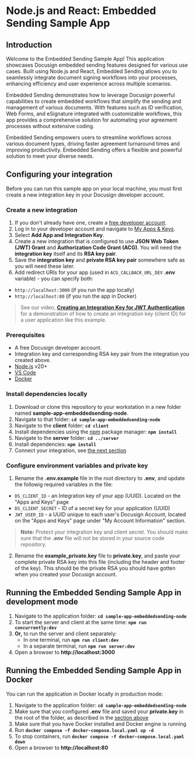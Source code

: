# Node.js and React: Embedded Sending Sample App

## Introduction

Welcome to the Embedded Sending Sample App! This application showcases Docusign embedded sending features designed for various use cases. Built using Node.js and React, Embedded Sending allows you to seamlessly integrate document signing workflows into your processes, enhancing efficiency and user experience across multiple scenarios.

Embedded Sending demonstrates how to leverage Docusign powerful capabilities to create embedded workflows that simplify the sending and management of various documents. With features such as ID verification, Web Forms, and eSignature integrated with customizable workflows, this app provides a comprehensive solution for automating your agreement processes without extensive coding.

Embedded Sending empowers users to streamline workflows across various document types, driving faster agreement turnaround times and improving productivity. Embedded Sending offers a flexible and powerful solution to meet your diverse needs.

## Configuring your integration

Before you can run this sample app on your local machine, you must first create a new integration key in your Docusign developer account.

### Create a new integration

1. If you don't already have one, create a [free developer account](https://go.docusign.com/o/sandbox/).
2. Log in to your developer account and navigate to [My Apps & Keys](https://admindemo.docusign.com/apps-and-keys).
3. Select **Add App and Integration Key**.
4. Create a new integration that is configured to use **JSON Web Token (JWT) Grant** and **Authorization Code Grant (ACG)**.
    You will need the **integration key** itself and its **RSA key pair**.
5. Save the **integration key** and **private RSA key pair** somewhere safe as you will need these later.
6. Add redirect URIs for your app (used in ``ACG_CALLBACK_URL_DEV`` **.env** variable) - you can specify both:
  - ``http://localhost:3000`` (if you run the app locally)
  - ``http://localhost:80`` (if you run the app in Docker)
> See our video, [**Creating an Integration Key for JWT Authentication**](https://www.youtube.com/watch?v=GgDqa7-L0yo) for a demonstration of how to create an integration key (client ID) for a user application like this example.

### Prerequisites

- A free Docusign developer account.
- Integration key and corresponding RSA key pair from the integration you created above.
- [Node.js](https://nodejs.org/) v20+
- [VS Code](https://code.visualstudio.com/)
- [Docker](https://docs.docker.com/get-docker/)

### Install dependencies locally

1. Download or clone this repository to your workstation in a new folder named **sample-app-embeddedsending-node**.
2. Navigate to that folder: **`cd sample-app-embeddedsending-node`**
3. Navigate to the **client** folder: **`cd client`**
4. Install dependencies using the [npm](https://www.npmjs.com/) package manager: **`npm install`**
5. Navigate to the **server** folder: **`cd ../server`**
6. Install dependencies: **`npm install`**
7. Connect your integration, see [the next section](#configure-environment-variables-and-private-key)

### Configure environment variables and private key
1. Rename the **.env.example** file in the root directory to **.env**, and update the followig required variables in the file:
  - ``DS_CLIENT_ID`` - an Integration key of your app (UUID). Located on the "Apps and Keys" page
  - ``DS_CLIENT_SECRET`` - ID of a secret key for your application (UUID)
  - ``JWT_USER_ID`` - a UUID unique to each user's Docusign Account, located on the "Apps and Keys" page under "My Account Information" section.

> **Note:** Protect your integration key and client secret. You should make sure that the **.env** file will not be stored in your source code repository.

2. Rename the **example_private.key** file to **private.key**, and paste your complete private RSA key into this file (including the header and footer of the key). This should be the private RSA you should have gotten when you created your Docusign account.


## Running the Embedded Sending Sample App in development mode

1. Navigate to the application folder: **`cd sample-app-embeddedsending-node`**
2. To start the server and client at the same time: **`npm run concurrently:dev`**
3. **Or,** to run the server and client separately:
    - In one terminal, run **`npm run client:dev`**
    - In a separate terminal, run **`npm run server:dev`**
4. Open a browser to **http://localhost:3000**

## Running the Embedded Sending Sample App in Docker

You can run the application in Docker locally in production mode:

1. Navigate to the application folder: **`cd sample-app-embeddedsending-node`**
2. Make sure that you configured **.env** file and saved your **private.key** in the root of the folder, as described in the [section above](#configure-environment-variables-and-private-key)
3. Make sure that you have Docker installed and Docker engine is running
4. Run **`docker compose -f docker-compose.local.yaml up -d`**
5. To stop containers, run **`docker compose -f docker-compose.local.yaml down`**
6. Open a browser to **http://localhost:80**